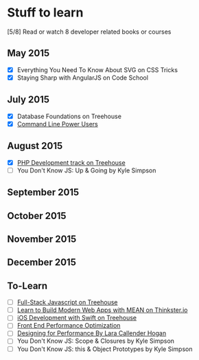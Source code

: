 # Stuff to learn

[5/8] Read or watch 8 developer related books or courses

## May 2015
- [x] Everything You Need To Know About SVG on CSS Tricks
- [x] Staying Sharp with AngularJS on Code School

## July 2015
- [x] Database Foundations on Treehouse
- [x] [Command Line Power Users](http://commandlinepoweruser.com/)

## August 2015
- [x] [PHP Development track on Treehouse](http://teamtreehouse.com/tracks/php-development)
- [ ] You Don't Know JS: Up & Going by Kyle Simpson

## September 2015

## October 2015

## November 2015

## December 2015

To-Learn
---
- [ ] [Full-Stack Javascript on Treehouse](https://teamtreehouse.com/tracks/fullstack-javascript)
- [ ] [Learn to Build Modern Web Apps with MEAN on Thinkster.io](https://thinkster.io/mean-stack-tutorial/)
- [ ] [iOS Development with Swift on Treehouse](http://teamtreehouse.com/tracks/ios-development-with-swift)
- [ ] [Front End Performance Optimization](http://teamtreehouse.com/library/front-end-performance-optimization)
- [ ] [Designing for Performance By Lara Callender Hogan](http://designingforperformance.com/)
- [ ] You Don't Know JS: Scope & Closures by Kyle Simpson
- [ ] You Don't Know JS: this & Object Prototypes by Kyle Simpson